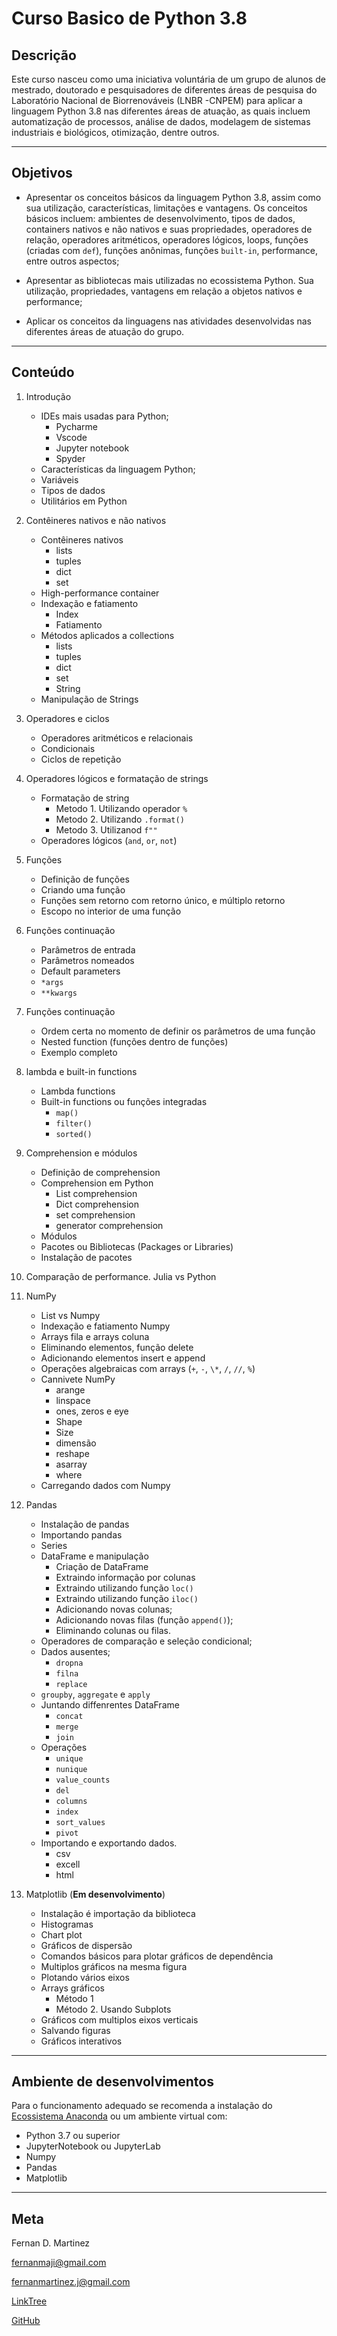 # Curso Basico de Python 3.8

## Descrição

Este curso nasceu como uma iniciativa voluntária de um grupo de alunos de mestrado, doutorado e pesquisadores de diferentes áreas de pesquisa do Laboratório Nacional de Biorrenováveis (LNBR -CNPEM) para aplicar a linguagem Python 3.8 nas diferentes áreas de atuação, as quais incluem automatização de processos, análise de dados, modelagem de sistemas industriais e biológicos, otimização, dentre outros.

---

## Objetivos

- Apresentar os conceitos básicos da linguagem Python 3.8, assim como sua utilização, características, limitações e vantagens. Os conceitos básicos incluem: ambientes de desenvolvimento, tipos de dados, containers nativos e não nativos e suas propriedades, operadores de relação, operadores aritméticos, operadores lógicos, loops, funções (criadas com `def`), funções anônimas, funções `built-in`, performance, entre outros aspectos;

- Apresentar as bibliotecas mais utilizadas no ecossistema Python. Sua utilização, propriedades, vantagens em relação a objetos nativos e performance;

- Aplicar os conceitos da linguagens nas atividades desenvolvidas nas diferentes áreas de atuação do grupo.

---

## Conteúdo

1. Introdução

   - IDEs mais usadas para Python;
     - Pycharme
     - Vscode
     - Jupyter notebook
     - Spyder
   - Características da linguagem Python;
   - Variáveis
   - Tipos de dados
   - Utilitários em Python

1. Contêineres nativos e não nativos

   - Contêineres nativos
     - lists
     - tuples
     - dict
     - set
   - High-performance container
   - Indexação e fatiamento
     - Index
     - Fatiamento
   - Métodos aplicados a collections
     - lists
     - tuples
     - dict
     - set
     - String
   - Manipulação de Strings

1. Operadores e ciclos

   - Operadores aritméticos e relacionais
   - Condicionais
   - Ciclos de repetição

1. Operadores lógicos e formatação de strings

   - Formatação de string
     - Metodo 1. Utilizando operador `%`
     - Metodo 2. Utilizando `.format()`
     - Metodo 3. Utilizanod `f""`
   - Operadores lógicos (`and`, `or`, `not`)

1. Funções

   - Definição de funções
   - Criando uma função
   - Funções sem retorno com retorno único, e múltiplo retorno
   - Escopo no interior de uma função

1. Funções continuação

   - Parâmetros de entrada
   - Parâmetros nomeados
   - Default parameters
   - `*args`
   - `**kwargs`

1. Funções continuação

   - Ordem certa no momento de definir os parâmetros de uma função
   - Nested function (funções dentro de funções)
   - Exemplo completo

1. lambda e built-in functions

   - Lambda functions
   - Built-in functions ou funções integradas
     - `map()`
     - `filter()`
     - `sorted()`

1. Comprehension e módulos

   - Definição de comprehension
   - Comprehension em Python
     - List comprehension
     - Dict comprehension
     - set comprehension
     - generator comprehension
   - Módulos
   - Pacotes ou Bibliotecas (Packages or Libraries)
   - Instalação de pacotes

1. Comparação de performance. Julia vs Python

1. NumPy

   - List vs Numpy
   - Indexação e fatiamento Numpy
   - Arrays fila e arrays coluna
   - Eliminando elementos, função delete
   - Adicionando elementos insert e append
   - Operações algebraicas com arrays (`+`, `-`, `\*`, `/`, `//`, `%`)
   - Cannivete NumPy
     - arange
     - linspace
     - ones, zeros e eye
     - Shape
     - Size
     - dimensão
     - reshape
     - asarray
     - where
   - Carregando dados com Numpy

1. Pandas

   - Instalação de pandas
   - Importando pandas
   - Series
   - DataFrame e manipulação
     - Criação de DataFrame
     - Extraindo informação por colunas
     - Extraindo utilizando função `loc()`
     - Extraindo utilizando função `iloc()`
     - Adicionando novas colunas;
     - Adicionando novas filas (função `append()`);
     - Eliminando colunas ou filas.
   - Operadores de comparação e seleção condicional;
   - Dados ausentes;
     - `dropna`
     - `filna`
     - `replace`
   - `groupby`, `aggregate` e `apply`
   - Juntando diffenrentes DataFrame
     - `concat`
     - `merge`
     - `join`
   - Operações
     - `unique`
     - `nunique`
     - `value_counts`
     - `del`
     - `columns`
     - `index`
     - `sort_values`
     - `pivot`
   - Importando e exportando dados.
     - csv
     - excell
     - html

1. Matplotlib (**Em desenvolvimento**)
   - Instalação é importação da biblioteca
   - Histogramas
   - Chart plot
   - Gráficos de dispersão
   - Comandos básicos para plotar gráficos de dependência
   - Multiplos gráficos na mesma figura
   - Plotando vários eixos
   - Arrays gráficos
     - Método 1
     - Método 2. Usando Subplots
   - Gráficos com multiplos eixos verticais
   - Salvando figuras
   - Gráficos interativos

---

## Ambiente de desenvolvimentos

Para o funcionamento adequado se recomenda a instalação do [Ecossistema Anaconda](https://www.anaconda.com/) ou um ambiente virtual com:

- Python 3.7 ou superior
- JupyterNotebook ou JupyterLab
- Numpy
- Pandas
- Matplotlib

---

## Meta

Fernan D. Martinez

fernanmaji@gmail.com

fernanmartinez.j@gmail.com

[LinkTree](https://linktr.ee/fernan.martinez)

[GitHub](https://github.com/FernanMartinez)

